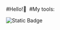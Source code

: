 #Hello!👋
<img scr="https://i.pinimg.com/originals/48/70/fc/4870fcf2f864097100be062ee53c9911.gif">
#My tools:

![Static Badge](https://img.shields.io/badge/py-python-grey?style=for-the-badge&logo=python&logoColor=red&logoSize=auto)
